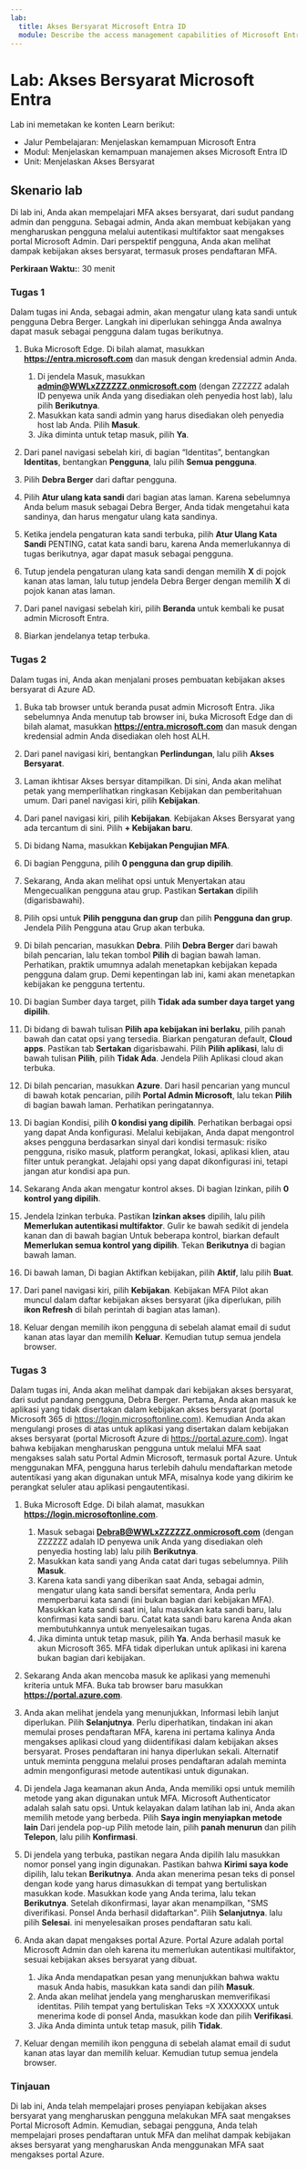 ```yaml
---
lab:
  title: Akses Bersyarat Microsoft Entra ID
  module: Describe the access management capabilities of Microsoft Entra ID
---
```


# Lab: Akses Bersyarat Microsoft Entra

Lab ini memetakan ke konten Learn berikut:

- Jalur Pembelajaran: Menjelaskan kemampuan Microsoft Entra
- Modul: Menjelaskan kemampuan manajemen akses Microsoft Entra ID
- Unit: Menjelaskan Akses Bersyarat

## Skenario lab

Di lab ini, Anda akan mempelajari MFA akses bersyarat, dari sudut pandang admin dan pengguna.  Sebagai admin, Anda akan membuat kebijakan yang mengharuskan pengguna melalui autentikasi multifaktor saat mengakses portal Microsoft Admin.  Dari perspektif pengguna, Anda akan melihat dampak kebijakan akses bersyarat, termasuk proses pendaftaran MFA.

**Perkiraan Waktu:**: 30 menit

### Tugas 1

Dalam tugas ini Anda, sebagai admin, akan mengatur ulang kata sandi untuk pengguna Debra Berger.  Langkah ini diperlukan sehingga Anda awalnya dapat masuk sebagai pengguna dalam tugas berikutnya.

1. Buka Microsoft Edge.  Di bilah alamat, masukkan **https://entra.microsoft.com** dan masuk dengan kredensial admin Anda.
    1. Di jendela Masuk, masukkan **admin@WWLxZZZZZZ.onmicrosoft.com** (dengan ZZZZZZ adalah ID penyewa unik Anda yang disediakan oleh penyedia host lab), lalu pilih **Berikutnya**.
    1. Masukkan kata sandi admin yang harus disediakan oleh penyedia host lab Anda. Pilih **Masuk**.
    1. Jika diminta untuk tetap masuk, pilih **Ya**.

1. Dari panel navigasi sebelah kiri, di bagian “Identitas”, bentangkan **Identitas**, bentangkan **Pengguna**, lalu pilih **Semua pengguna**.

1. Pilih **Debra Berger** dari daftar pengguna.

1. Pilih **Atur ulang kata sandi** dari bagian atas laman. Karena sebelumnya Anda belum masuk sebagai Debra Berger, Anda tidak mengetahui kata sandinya, dan harus mengatur ulang kata sandinya.

1. Ketika jendela pengaturan kata sandi terbuka, pilih **Atur Ulang Kata Sandi**  PENTING, catat kata sandi baru, karena Anda memerlukannya di tugas berikutnya, agar dapat masuk sebagai pengguna.

1. Tutup jendela pengaturan ulang kata sandi dengan memilih **X** di pojok kanan atas laman, lalu tutup jendela Debra Berger dengan memilih **X** di pojok kanan atas laman.

1. Dari panel navigasi sebelah kiri, pilih **Beranda** untuk kembali ke pusat admin Microsoft Entra.

1. Biarkan jendelanya tetap terbuka.

### Tugas 2

Dalam tugas ini, Anda akan menjalani proses pembuatan kebijakan akses bersyarat di Azure AD.

1. Buka tab browser untuk beranda pusat admin Microsoft Entra.   Jika sebelumnya Anda menutup tab browser ini, buka Microsoft Edge dan di bilah alamat, masukkan **https://entra.microsoft.com** dan masuk dengan kredensial admin Anda disediakan oleh host ALH.

1. Dari panel navigasi kiri, bentangkan **Perlindungan**, lalu pilih **Akses Bersyarat**.

1. Laman ikhtisar Akses bersyar ditampilkan.  Di sini, Anda akan melihat petak yang memperlihatkan ringkasan Kebijakan dan pemberitahuan umum.  Dari panel navigasi kiri, pilih **Kebijakan**.

1. Dari panel navigasi kiri, pilih **Kebijakan**. Kebijakan Akses Bersyarat yang ada tercantum di sini. Pilih **+ Kebijakan baru**.

1. Di bidang Nama, masukkan **Kebijakan Pengujian MFA**.

1. Di bagian Pengguna, pilih **0 pengguna dan grup dipilih**.

1. Sekarang, Anda akan melihat opsi untuk Menyertakan atau Mengecualikan pengguna atau grup.  Pastikan **Sertakan** dipilih (digarisbawahi).

1. Pilih opsi untuk **Pilih pengguna dan grup** dan pilih **Pengguna dan grup**.  Jendela Pilih Pengguna atau Grup akan terbuka.  

1. Di bilah pencarian, masukkan **Debra**.  Pilih **Debra Berger** dari bawah bilah pencarian, lalu tekan tombol **Pilih** di bagian bawah laman.  Perhatikan, praktik umumnya adalah menetapkan kebijakan kepada pengguna dalam grup.  Demi kepentingan lab ini, kami akan menetapkan kebijakan ke pengguna tertentu.

1. Di bagian Sumber daya target, pilih **Tidak ada sumber daya target yang dipilih**.

1. Di bidang di bawah tulisan **Pilih apa kebijakan ini berlaku**, pilih panah bawah dan catat opsi yang tersedia.  Biarkan pengaturan default, **Cloud apps**.  Pastikan tab **Sertakan** digarisbawahi.  Pilih **Pilih aplikasi**, lalu di bawah tulisan **Pilih**, pilih **Tidak Ada**.  Jendela Pilih Aplikasi cloud akan terbuka.

1. Di bilah pencarian, masukkan **Azure**.  Dari hasil pencarian yang muncul di bawah kotak pencarian, pilih **Portal  Admin Microsoft**, lalu tekan **Pilih** di bagian bawah laman.  Perhatikan peringatannya.  

1. Di bagian Kondisi, pilih **0 kondisi yang dipilih**.  Perhatikan berbagai opsi yang dapat Anda konfigurasi.  Melalui kebijakan, Anda dapat mengontrol akses pengguna berdasarkan sinyal dari kondisi termasuk: risiko pengguna, risiko masuk, platform perangkat, lokasi, aplikasi klien, atau filter untuk perangkat.  Jelajahi opsi yang dapat dikonfigurasi ini, tetapi jangan atur kondisi apa pun.

1. Sekarang Anda akan mengatur kontrol akses.  Di bagian Izinkan, pilih **0 kontrol yang dipilih**.

1. Jendela Izinkan terbuka.  Pastikan **Izinkan akses** dipilih, lalu pilih **Memerlukan autentikasi multifaktor**. Gulir ke bawah sedikit di jendela kanan dan di bawah bagian Untuk beberapa kontrol, biarkan default **Memerlukan semua kontrol yang dipilih**.  Tekan **Berikutnya** di bagian bawah laman.

1. Di bawah laman, Di bagian Aktifkan kebijakan, pilih **Aktif**, lalu pilih **Buat**.

1. Dari panel navigasi kiri, pilih **Kebijakan**. Kebijakan MFA Pilot akan muncul dalam daftar kebijakan akses bersyarat (jika diperlukan, pilih **ikon Refresh** di bilah perintah di bagian atas laman).

1. Keluar dengan memilih ikon pengguna di sebelah alamat email di sudut kanan atas layar dan memilih **Keluar**. Kemudian tutup semua jendela browser.

### Tugas 3

Dalam tugas ini, Anda akan melihat dampak dari kebijakan akses bersyarat, dari sudut pandang pengguna, Debra Berger. Pertama, Anda akan masuk ke aplikasi yang tidak disertakan dalam kebijakan akses bersyarat (portal Microsoft 365 di https://login.microsoftonline.com).  Kemudian Anda akan mengulangi proses di atas untuk aplikasi yang disertakan dalam kebijakan akses bersyarat (portal Microsoft Azure di https://portal.azure.com).  Ingat bahwa kebijakan mengharuskan pengguna untuk melalui MFA saat mengakses salah satu Portal Admin Microsoft, termasuk portal Azure.  Untuk menggunakan MFA, pengguna harus terlebih dahulu mendaftarkan metode autentikasi yang akan digunakan untuk MFA, misalnya kode yang dikirim ke perangkat seluler atau aplikasi pengautentikasi.

1. Buka Microsoft Edge.  Di bilah alamat, masukkan **https://login.microsoftonline.com**.
    1. Masuk sebagai **DebraB@WWLxZZZZZZ.onmicrosoft.com** (dengan ZZZZZZ adalah ID penyewa unik Anda yang disediakan oleh penyedia hosting lab) lalu pilih **Berikutnya**.
    1. Masukkan kata sandi yang Anda catat dari tugas sebelumnya. Pilih **Masuk**.
    1. Karena kata sandi yang diberikan saat Anda, sebagai admin, mengatur ulang kata sandi bersifat sementara, Anda perlu memperbarui kata sandi (ini bukan bagian dari kebijakan MFA). Masukkan kata sandi saat ini, lalu masukkan kata sandi baru, lalu konfirmasi kata sandi baru.  Catat kata sandi baru karena Anda akan membutuhkannya untuk menyelesaikan tugas.
    1. Jika diminta untuk tetap masuk, pilih **Ya**.  Anda berhasil masuk ke akun Microsoft 365. MFA tidak diperlukan untuk aplikasi ini karena bukan bagian dari kebijakan.

1. Sekarang Anda akan mencoba masuk ke aplikasi yang memenuhi kriteria untuk MFA. Buka tab browser baru masukkan **https://portal.azure.com**.

1. Anda akan melihat jendela yang menunjukkan, Informasi lebih lanjut diperlukan.  Pilih **Selanjutnya**.  Perlu diperhatikan, tindakan ini akan memulai proses pendaftaran MFA, karena ini pertama kalinya Anda mengakses aplikasi cloud yang diidentifikasi dalam kebijakan akses bersyarat.  Proses pendaftaran ini hanya diperlukan sekali.   Alternatif untuk meminta pengguna melalui proses pendaftaran adalah meminta admin mengonfigurasi metode autentikasi untuk digunakan.

1. Di jendela Jaga keamanan akun Anda, Anda memiliki opsi untuk memilih metode yang akan digunakan untuk MFA.  Microsoft Authenticator adalah salah satu opsi. Untuk kelayakan dalam latihan lab ini, Anda akan memilih metode yang berbeda.  Pilih **Saya ingin menyiapkan metode lain**  Dari jendela pop-up Pilih metode lain, pilih **panah menurun** dan pilih **Telepon**, lalu pilih **Konfirmasi**.

1. Di jendela yang terbuka, pastikan negara Anda dipilih lalu masukkan nomor ponsel yang ingin digunakan.  Pastikan bahwa **Kirimi saya kode** dipilih, lalu tekan **Berikutnya**.  Anda akan menerima pesan teks di ponsel dengan kode yang harus dimasukkan di tempat yang bertuliskan masukkan kode.  Masukkan kode yang Anda terima, lalu tekan **Berikutnya**.  Setelah dikonfirmasi, layar akan menampilkan, "SMS diverifikasi. Ponsel Anda berhasil didaftarkan".  Pilih **Selanjutnya**. lalu pilih **Selesai**.  ini menyelesaikan proses pendaftaran satu kali.

1. Anda akan dapat mengakses portal Azure.  Portal Azure adalah portal Microsoft Admin dan oleh karena itu memerlukan autentikasi multifaktor, sesuai kebijakan akses bersyarat yang dibuat.  
    1. Jika Anda mendapatkan pesan yang menunjukkan bahwa waktu masuk Anda habis, masukkan kata sandi dan pilih **Masuk**.
    1. Anda akan melihat jendela yang mengharuskan memverifikasi identitas.  Pilih tempat yang bertuliskan Teks =X XXXXXXX untuk menerima kode di ponsel Anda, masukkan kode dan pilih **Verifikasi**.
    1. Jika Anda diminta untuk tetap masuk, pilih **Tidak**.

1. Keluar dengan memilih ikon pengguna di sebelah alamat email di sudut kanan atas layar dan memilih keluar. Kemudian tutup semua jendela browser.

### Tinjauan

Di lab ini, Anda telah mempelajari proses penyiapan kebijakan akses bersyarat yang mengharuskan pengguna melakukan MFA saat mengakses Portal Microsoft Admin.  Kemudian, sebagai pengguna, Anda telah mempelajari proses pendaftaran untuk MFA dan melihat dampak kebijakan akses bersyarat yang mengharuskan Anda menggunakan MFA saat mengakses portal Azure.
